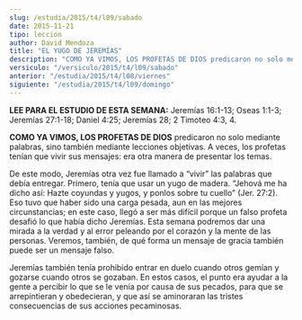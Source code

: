 ```yaml
---
slug: /estudia/2015/t4/l09/sabado
date: 2015-11-21
tipo: leccion
author: David Mendoza
title: "EL YUGO DE JEREMÍAS"
description: "COMO YA VIMOS, LOS PROFETAS DE DIOS predicaron no solo mediante palabras, sino  también mediante lecciones objetivas. A veces, los profetas tenían que vivir  sus mensajes: era otra manera de presentar los temas."
versiculo: "/versiculo/2015/t4/l09/sabado"
anterior: "/estudia/2015/t4/l08/viernes"
siguiente: "/estudia/2015/t4/l09/domingo"
---
```


**LEE PARA EL ESTUDIO DE ESTA SEMANA:** Jeremías 16:1-13; Oseas 1:1-3; Jeremías 27:1-18; Daniel 4:25; Jeremías 28; 2 Timoteo 4:3, 4.

**COMO YA VIMOS, LOS PROFETAS DE DIOS** predicaron no solo mediante palabras, sino también mediante lecciones objetivas. A veces, los profetas tenían que vivir sus mensajes: era otra manera de presentar los temas.

De este modo, Jeremías otra vez fue llamado a “vivir” las palabras que debía entregar. Primero, tenía que usar un yugo de madera. “Jehová me ha dicho así: Hazte coyundas y yugos, y ponlos sobre tu cuello” (Jer. 27:2). Eso tuvo que haber sido una carga pesada, aun en las mejores circunstancias; en este caso, llegó a ser más difícil porque un falso profeta desafió lo que había dicho Jeremías. Esta semana podremos dar una mirada a la verdad y al error peleando por el corazón y la mente de las personas. Veremos, también, de qué forma un mensaje de gracia también puede ser un mensaje falso.

Jeremías también tenía prohibido entrar en duelo cuando otros gemían y gozarse cuando otros se gozaban. En estos casos, el punto era ayudar a la gente a percibir lo que se le venía por causa de sus pecados, para que se arrepintieran y obedecieran, y que así se aminoraran las tristes consecuencias de sus acciones pecaminosas.
